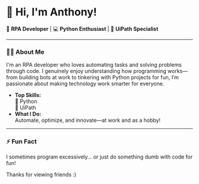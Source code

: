 # 👋 Hi, I'm Anthony!

🚀 **RPA Developer** | 💻 **Python Enthusiast** | 🤖 **UiPath Specialist**

---

### 👨‍💻 About Me

I'm an RPA developer who loves automating tasks and solving problems through code. I genuinely enjoy understanding how programming works—from building bots at work to tinkering with Python projects for fun, I’m passionate about making technology work smarter for everyone.

- **Top Skills:**  
  🐍 Python  
  🤖 UiPath  
- **What I Do:**  
  Automate, optimize, and innovate—at work and as a hobby!

---

### ⚡ Fun Fact

I sometimes program excessively… or just do something dumb with code for fun!


Thanks for viewing friends :)  
